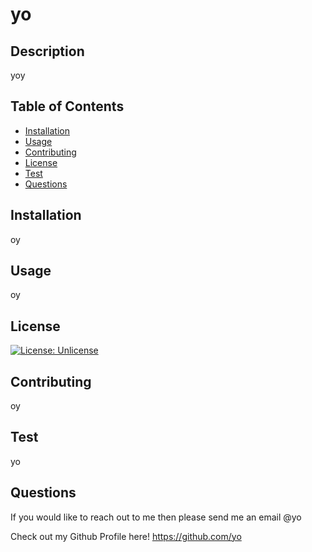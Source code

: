 # yo

## Description

yoy

## Table of Contents

- [Installation](#installation)
- [Usage](#usage)
- [Contributing](#contributing)
- [License](#license)
- [Test](#test)
- [Questions](#questions)

## Installation

oy

## Usage

oy

## License

[![License: Unlicense](https://img.shields.io/badge/license-Unlicense-blue.svg)](http://unlicense.org/)

## Contributing

oy

## Test

yo

## Questions

If you would like to reach out to me then please send me an email @yo

Check out my Github Profile here!
https://github.com/yo


  
